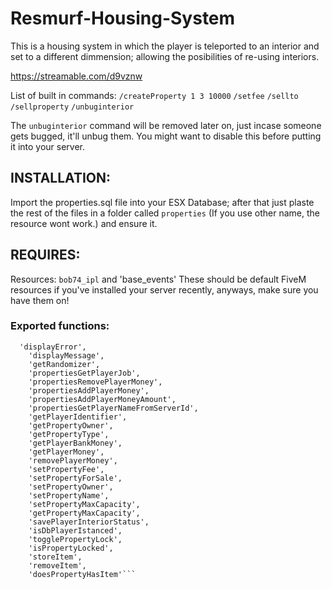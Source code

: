 # Resmurf-Housing-System

This is a housing system in which the player is teleported to an interior and set to a different dimmension; allowing the posibilities of re-using interiors.

https://streamable.com/d9vznw

List of built in commands:
`/createProperty 1 3 10000`
`/setfee`
`/sellto`
`/sellproperty`
`/unbuginterior`


The `unbuginterior` command will be removed later on, just incase someone gets bugged, it'll unbug them. You might want to disable this before putting it into your server.

## INSTALLATION:

Import the properties.sql file into your ESX Database; after that just plaste the rest of the files in a folder called `properties` (If you use other name, the resource wont work.) and ensure it. 

## REQUIRES:

Resources: `bob74_ipl` and 'base_events' These should be default FiveM resources if you've installed your server recently, anyways, make sure you have them on!

### Exported functions:

```
  'displayError',
    'displayMessage',
    'getRandomizer',
    'propertiesGetPlayerJob',
    'propertiesRemovePlayerMoney',
    'propertiesAddPlayerMoney',
    'propertiesAddPlayerMoneyAmount',
    'propertiesGetPlayerNameFromServerId',
    'getPlayerIdentifier',
    'getPropertyOwner',
    'getPropertyType',
    'getPlayerBankMoney',
    'getPlayerMoney',
    'removePlayerMoney',
    'setPropertyFee',
    'setPropertyForSale',
    'setPropertyOwner',
    'setPropertyName',
    'setPropertyMaxCapacity',
    'getPropertyMaxCapacity',
    'savePlayerInteriorStatus',
    'isDbPlayerIstanced',
    'togglePropertyLock',
    'isPropertyLocked',
    'storeItem',
    'removeItem',
    'doesPropertyHasItem'```

